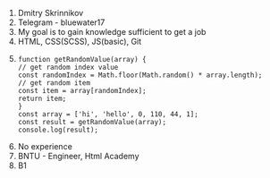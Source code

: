 1. Dmitry Skrinnikov
2. Telegram - bluewater17
3. My goal is to gain knowledge sufficient to get a job
4. HTML, CSS(SCSS), JS(basic), Git
5. ```
   function getRandomValue(array) {
   // get random index value
   const randomIndex = Math.floor(Math.random() * array.length);
   // get random item
   const item = array[randomIndex];
   return item;
   }
   const array = ['hi', 'hello', 0, 110, 44, 1];
   const result = getRandomValue(array);
   console.log(result);
   ```
6. No experience
7. BNTU - Engineer, Html Academy
8. B1
